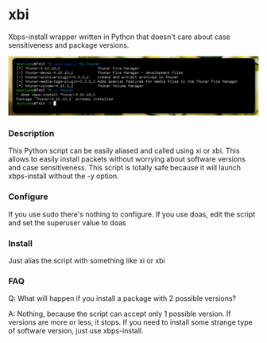 # xbi
Xbps-install wrapper written in Python that doesn't care about case sensitiveness and package versions.

![xbi](https://raw.githubusercontent.com/Sbatushe/xbi/main/Istantanea_2021-11-12_13-31-56.png)

### Description
This Python script can be easily aliased and called using xi or xbi. This allows to easily install packets without worrying about software versions and case sensitiveness. This script is totally safe because it will launch xbps-install without the -y option.

### Configure
If you use sudo there's nothing to configure. If you use doas, edit the script and set the superuser value to doas

### Install
Just alias the script with something like xi or xbi

### FAQ
Q: What will happen if you install a package with 2 possible versions?

A: Nothing, because the script can accept only 1 possible version. If versions are more or less, it stops. If you need to install some strange type of software version, just use xbps-install.

